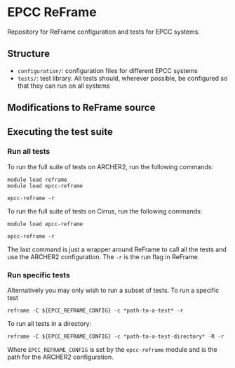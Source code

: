 # EPCC ReFrame

Repository for ReFrame configuration and tests for EPCC systems.

## Structure

  - `configuration/`: configuration files for different EPCC systems
  - `tests/`: test library. All tests should, wherever possible, be configured so that they can run on all systems

## Modifications to ReFrame source


## Executing the test suite

### Run all tests

To run the full suite of tests on ARCHER2, run the following commands:

```
module load reframe
module load epcc-reframe

epcc-reframe -r
```

To run the full suite of tests on Cirrus, run the following commands:

```
module load epcc-reframe

epcc-reframe -r
```

The last command is just a wrapper around ReFrame to call all the tests and use the ARCHER2 configuration. The `-r` is the run flag in ReFrame.

### Run specific tests

Alternatively you may only wish to run a subset of tests. To run a specific test

```
reframe -C ${EPCC_REFRAME_CONFIG} -c *path-to-a-test* -r
```

To run all tests in a directory:

```
reframe -C ${EPCC_REFRAME_CONFIG} -c *path-to-a-test-directory* -R -r
```

Where `EPCC_REFRAME_CONFIG` is set by the `epcc-reframe` module and is the path for the ARCHER2 configuration.


<!-- The following launchers should be added to the `reframe/core/launchers/mpi.py` to define launchers for Intel MPI and HPE MPT. Added after the definition for the `mpiexec` launcher.

```python
@register_launcher('impi')
class MpiexecLauncher(JobLauncher):
    def command(self, job):
        return ['mpirun', '-ppn', str(job.num_tasks_per_node), '-n', str(job.num_tasks)]

@register_launcher('hpempt')
class MpiexecLauncher(JobLauncher):
    def command(self, job):
        return ['mpiexec_mpt', '-ppn', str(job.num_tasks_per_node), '-n', str(job.num_tasks)]
# HPE MPT mpiexec_mpt has to be used within a job (will not work with 'local' scheduler)
``` -->
